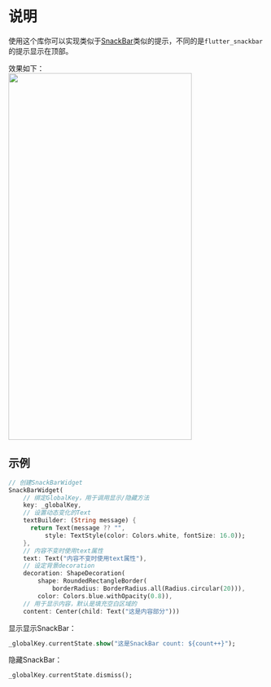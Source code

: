 # 说明

使用这个库你可以实现类似于[SnackBar](https://flutter.dev/docs/cookbook/design/snackbars)类似的提示，不同的是`flutter_snackbar`的提示显示在顶部。

效果如下：  
<img src="assets/flutter_snackbar.gif" width="360px" height="720px" align="center"/>

## 示例

```dart
// 创建SnackBarWidget
SnackBarWidget(
    // 绑定GlobalKey，用于调用显示/隐藏方法
    key: _globalKey,
    // 设置动态变化的Text
    textBuilder: (String message) {
      return Text(message ?? "",
          style: TextStyle(color: Colors.white, fontSize: 16.0));
    },
    // 内容不变时使用text属性
    text: Text("内容不变时使用text属性"),
    // 设定背景decoration
    decoration: ShapeDecoration(
        shape: RoundedRectangleBorder(
            borderRadius: BorderRadius.all(Radius.circular(20))),
        color: Colors.blue.withOpacity(0.8)),
    // 用于显示内容，默认是填充空白区域的
    content: Center(child: Text("这是内容部分")))
```

显示显示SnackBar：

```dart
_globalKey.currentState.show("这是SnackBar count: ${count++}");
```

隐藏SnackBar：

```dart
_globalKey.currentState.dismiss();
```
